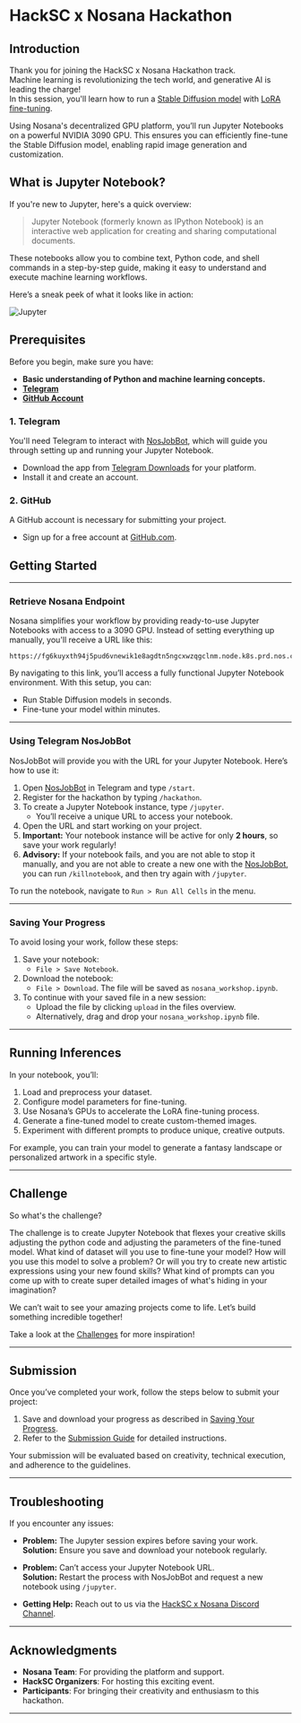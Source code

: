 # HackSC x Nosana Hackathon

## Introduction

Thank you for joining the HackSC x Nosana Hackathon track.  
Machine learning is revolutionizing the tech world, and generative AI is leading the charge!  
In this session, you'll learn how to run a [Stable Diffusion model](https://en.wikipedia.org/wiki/Stable_Diffusion) with [LoRA fine-tuning](https://www.databricks.com/blog/efficient-fine-tuning-lora-guide-llms). 

Using Nosana's decentralized GPU platform, you’ll run Jupyter Notebooks on a powerful NVIDIA 3090 GPU. 
This ensures you can efficiently fine-tune the Stable Diffusion model, enabling rapid image generation and customization.

## What is Jupyter Notebook?

If you're new to Jupyter, here's a quick overview:

> Jupyter Notebook (formerly known as IPython Notebook) is an interactive web application for creating and sharing computational documents.

These notebooks allow you to combine text, Python code, and shell commands in a step-by-step guide, making it easy to understand and execute machine learning workflows.

Here’s a sneak peek of what it looks like in action:

![Jupyter](https://docs.nosana.io/assets/jupyter-CLXWp4Wp.gif)

## Prerequisites

Before you begin, make sure you have:

- **Basic understanding of Python and machine learning concepts.**
- **[Telegram](https://telegram.org/)**
- **[GitHub Account](https://github.com)**

### **1. Telegram**

You'll need Telegram to interact with [NosJobBot](https://t.me/NosJobBot), which will guide you through setting up and running your Jupyter Notebook.

- Download the app from [Telegram Downloads](https://telegram.org/) for your platform.
- Install it and create an account.

### **2. GitHub**

A GitHub account is necessary for submitting your project.

- Sign up for a free account at [GitHub.com](https://github.com).

## Getting Started

---

### Retrieve Nosana Endpoint

Nosana simplifies your workflow by providing ready-to-use Jupyter Notebooks with access to a 3090 GPU. 
Instead of setting everything up manually, you'll receive a URL like this:

```
https://fg6kuyxth94j5pud6vnewik1e8agdtn5ngcxwzqgclnm.node.k8s.prd.nos.ci/
```

By navigating to this link, you’ll access a fully functional Jupyter Notebook environment. 
With this setup, you can:

- Run Stable Diffusion models in seconds.
- Fine-tune your model within minutes.

---

### Using Telegram NosJobBot

NosJobBot will provide you with the URL for your Jupyter Notebook. 
Here’s how to use it:

1. Open [NosJobBot](https://t.me/NosJobBot) in Telegram and type `/start`.
2. Register for the hackathon by typing `/hackathon`.
3. To create a Jupyter Notebook instance, type `/jupyter`.  
   - You’ll receive a unique URL to access your notebook.
4. Open the URL and start working on your project.
5. **Important:** Your notebook instance will be active for only **2 hours**, so save your work regularly!
6. **Advisory:** If your notebook fails, and you are not able to stop it manually, and you are not able to create a new one with the [NosJobBot](https://t.me/NosJobBot), you can run `/killnotebook`, and then try again with `/jupyter`.

To run the notebook, navigate to `Run > Run All Cells` in the menu.

---

### Saving Your Progress

To avoid losing your work, follow these steps:

1. Save your notebook:
   - `File > Save Notebook`.
2. Download the notebook:
   - `File > Download`. The file will be saved as `nosana_workshop.ipynb`.
3. To continue with your saved file in a new session:
   - Upload the file by clicking `upload` in the files overview.
   - Alternatively, drag and drop your `nosana_workshop.ipynb` file.

---

## Running Inferences

In your notebook, you’ll:

1. Load and preprocess your dataset.
2. Configure model parameters for fine-tuning.
3. Use Nosana’s GPUs to accelerate the LoRA fine-tuning process.
4. Generate a fine-tuned model to create custom-themed images.
5. Experiment with different prompts to produce unique, creative outputs.

For example, you can train your model to generate a fantasy landscape or personalized artwork in a specific style.

---

## Challenge

So what's the challenge?

The challenge is to create Jupyter Notebook that flexes your creative skills adjusting the python code and adjusting the parameters of the fine-tuned model.
What kind of dataset will you use to fine-tune your model?
How will you use this model to solve a problem?
Or will you try to create new artistic expressions using your new found skills?
What kind of prompts can you come up with to create super detailed images of what's hiding in your imagination?

We can’t wait to see your amazing projects come to life. Let’s build something incredible together!

Take a look at the [Challenges](./JudgingCriteria.md#6-challenges) for more inspiration!

---

## Submission

Once you’ve completed your work, follow the steps below to submit your project:

1. Save and download your progress as described in [Saving Your Progress](#saving-your-progress).
2. Refer to the [Submission Guide](./Submission.md) for detailed instructions.

Your submission will be evaluated based on creativity, technical execution, and adherence to the guidelines.

---

## Troubleshooting

If you encounter any issues:

- **Problem:** The Jupyter session expires before saving your work.  
  **Solution:** Ensure you save and download your notebook regularly.

- **Problem:** Can’t access your Jupyter Notebook URL.  
  **Solution:** Restart the process with NosJobBot and request a new notebook using `/jupyter`.

- **Getting Help:** Reach out to us via the [HackSC x Nosana Discord Channel](https://discord.com/channels/1298818387484610571/1303604638573924424).

---

## Acknowledgments

- **Nosana Team**: For providing the platform and support.
- **HackSC Organizers**: For hosting this exciting event.
- **Participants**: For bringing their creativity and enthusiasm to this hackathon.

---



